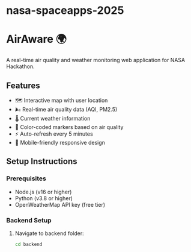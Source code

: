 # nasa-spaceapps-2025
# AirAware 🌍

A real-time air quality and weather monitoring web application for NASA Hackathon.

## Features

- 🗺️ Interactive map with user location
- 🌬️ Real-time air quality data (AQI, PM2.5)
- 🌡️ Current weather information
- 🎯 Color-coded markers based on air quality
- ⚡ Auto-refresh every 5 minutes
- 📱 Mobile-friendly responsive design

## Setup Instructions

### Prerequisites

- Node.js (v16 or higher)
- Python (v3.8 or higher)
- OpenWeatherMap API key (free tier)

### Backend Setup

1. Navigate to backend folder:
   ```bash
   cd backend